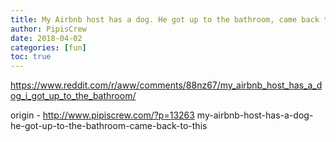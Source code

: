 ```yaml
---
title: My Airbnb host has a dog. He got up to the bathroom, came back to this
author: PipisCrew
date: 2018-04-02
categories: [fun]
toc: true
---
```


https://www.reddit.com/r/aww/comments/88nz67/my_airbnb_host_has_a_dog_i_got_up_to_the_bathroom/

origin - http://www.pipiscrew.com/?p=13263 my-airbnb-host-has-a-dog-he-got-up-to-the-bathroom-came-back-to-this